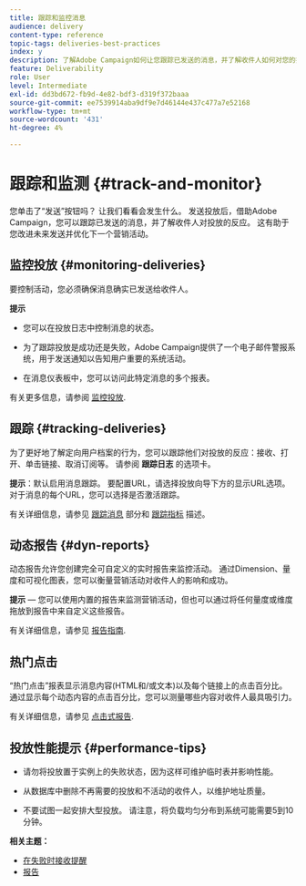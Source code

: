 ```yaml
---
title: 跟踪和监控消息
audience: delivery
content-type: reference
topic-tags: deliveries-best-practices
index: y
description: 了解Adobe Campaign如何让您跟踪已发送的消息，并了解收件人如何对您的投放做出反应
feature: Deliverability
role: User
level: Intermediate
exl-id: dd3bd672-fb9d-4e82-bdf3-d319f372baaa
source-git-commit: ee7539914aba9df9e7d46144e437c477a7e52168
workflow-type: tm+mt
source-wordcount: '431'
ht-degree: 4%

---
```


# 跟踪和监测 {#track-and-monitor}

您单击了“发送”按钮吗？ 让我们看看会发生什么。 发送投放后，借助Adobe Campaign，您可以跟踪已发送的消息，并了解收件人对投放的反应。 这有助于您改进未来发送并优化下一个营销活动。

## 监控投放 {#monitoring-deliveries}

要控制活动，您必须确保消息确实已发送给收件人。

**提示**

* 您可以在投放日志中控制消息的状态。

* 为了跟踪投放是成功还是失败，Adobe Campaign提供了一个电子邮件警报系统，用于发送通知以告知用户重要的系统活动。

* 在消息仪表板中，您可以访问此特定消息的多个报表。

有关更多信息，请参阅 [监控投放](../../sending/using/monitoring-a-delivery.md).

## 跟踪 {#tracking-deliveries}

为了更好地了解定向用户档案的行为，您可以跟踪他们对投放的反应：接收、打开、单击链接、取消订阅等。 请参阅 **跟踪日志** 的选项卡。

**提示**：默认启用消息跟踪。 要配置URL，请选择投放向导下方的显示URL选项。 对于消息的每个URL，您可以选择是否激活跟踪。

有关详细信息，请参见 [跟踪消息](../../sending/using/tracking-messages.md) 部分和 [跟踪指标](../../reporting/using/tracking-indicators.md) 描述。

## 动态报告 {#dyn-reports}

动态报告允许您创建完全可自定义的实时报告来监控活动。 通过Dimension、量度和可视化图表，您可以衡量营销活动对收件人的影响和成功。

**提示**  — 您可以使用内置的报告来监测营销活动，但也可以通过将任何量度或维度拖放到报告中来自定义这些报告。

有关详细信息，请参见 [报告指南](../../reporting/using/about-dynamic-reports.md).

## 热门点击

“热门点击”报表显示消息内容(HTML和/或文本)以及每个链接上的点击百分比。 通过显示每个动态内容的点击百分比，您可以测量哪些内容对收件人最具吸引力。

有关详细信息，请参见 [点击式报告](../../reporting/using/hot-clicks.md).

## 投放性能提示 {#performance-tips}

* 请勿将投放置于实例上的失败状态，因为这样可维护临时表并影响性能。

* 从数据库中删除不再需要的投放和不活动的收件人，以维护地址质量。

* 不要试图一起安排大型投放。 请注意，将负载均匀分布到系统可能需要5到10分钟。

**相关主题：**

* [在失败时接收提醒](../../sending/using/receiving-alerts-when-failures-happen.md)
* [报告](../../reporting/using/about-dynamic-reports.md)
